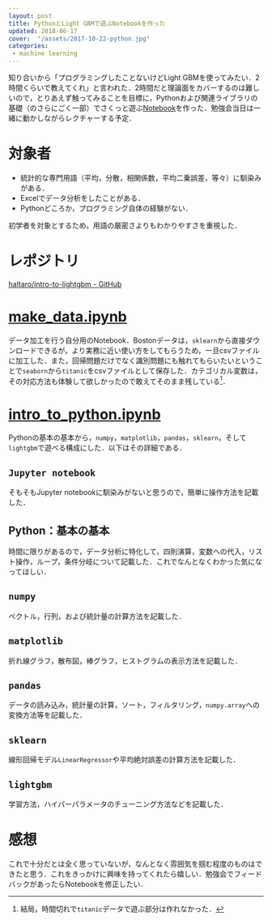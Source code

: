 ```yaml
---
layout: post
title: PythonとLight GBMで遊ぶNotebookを作った
updated: 2018-06-17
cover:  "/assets/2017-10-22-python.jpg"
categories:
 - machine learning
---
```


知り合いから「プログラミングしたことないけどLight GBMを使ってみたい．2時間くらいで教えてくれ」と言われた．2時間だと理論面をカバーするのは難しいので，とりあえず触ってみることを目標に，Pythonおよび関連ライブラリの基礎（のさらにごく一部）でさくっと遊ぶ[Notebook](https://github.com/haltaro/intro-to-lightgbm)を作った．勉強会当日は一緒に動かしながらレクチャーする予定．

# 対象者

- 統計的な専門用語（平均，分散，相関係数，平均二乗誤差，等々）に馴染みがある．
- Excelでデータ分析をしたことがある．
- Pythonどころか，プログラミング自体の経験がない．

初学者を対象とするため，用語の厳密さよりもわかりやすさを重視した．

# レポジトリ

[haltaro/intro-to-lightgbm - GitHub](https://github.com/haltaro/intro-to-lightgbm)

# [make_data.ipynb](https://github.com/haltaro/intro-to-lightgbm/blob/master/20180616.make_data.ipynb)

データ加工を行う自分用のNotebook．Bostonデータは，`sklearn`から直接ダウンロードできるが，より実務に近い使い方をしてもらうため，一旦csvファイルに加工した．また，回帰問題だけでなく識別問題にも触れてもらいたいということで`seaborn`から`titanic`をcsvファイルとして保存した．カテゴリカル変数は，その対応方法も体験して欲しかったので敢えてそのまま残している[^1]．

[^1]: 結局，時間切れで`titanic`データで遊ぶ部分は作れなかった．

# [intro_to_python.ipynb](https://github.com/haltaro/intro-to-lightgbm/blob/master/20180617.intro_to_python.ipynb)

Pythonの基本の基本から，`numpy`，`matplotlib`，`pandas`，`sklearn`，そして`lightgbm`で遊べる構成にした．以下はその詳細である．

## `Jupyter notebook`

そもそもJupyter notebookに馴染みがないと思うので，簡単に操作方法を記載した．

## Python：基本の基本

時間に限りがあるので，データ分析に特化して，四則演算，変数への代入，リスト操作，ループ，条件分岐について記載した．これでなんとなくわかった気になってほしい．

## `numpy`

ベクトル，行列，および統計量の計算方法を記載した．

## `matplotlib`

折れ線グラフ，散布図，棒グラフ，ヒストグラムの表示方法を記載した．

## `pandas`

データの読み込み，統計量の計算，ソート，フィルタリング，`numpy.array`への変換方法等を記載した．

## `sklearn`

線形回帰モデル`LinearRegressor`や平均絶対誤差の計算方法を記載した．

## `lightgbm`

学習方法，ハイパーパラメータのチューニング方法などを記載した．

# 感想

これで十分だとは全く思っていないが，なんとなく雰囲気を掴む程度のものはできたと思う．これをきっかけに興味を持ってくれたら嬉しい．勉強会でフィードバックがあったらNotebookを修正したい．
